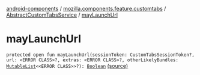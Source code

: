 [android-components](../../index.md) / [mozilla.components.feature.customtabs](../index.md) / [AbstractCustomTabsService](index.md) / [mayLaunchUrl](./may-launch-url.md)

# mayLaunchUrl

`protected open fun mayLaunchUrl(sessionToken: CustomTabsSessionToken?, url: <ERROR CLASS>?, extras: <ERROR CLASS>?, otherLikelyBundles: `[`MutableList`](https://kotlinlang.org/api/latest/jvm/stdlib/kotlin.collections/-mutable-list/index.html)`<<ERROR CLASS>>?): `[`Boolean`](https://kotlinlang.org/api/latest/jvm/stdlib/kotlin/-boolean/index.html) [(source)](https://github.com/mozilla-mobile/android-components/blob/master/components/feature/customtabs/src/main/java/mozilla/components/feature/customtabs/AbstractCustomTabsService.kt#L52)